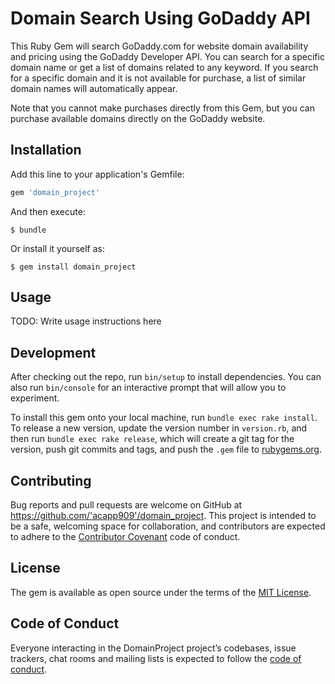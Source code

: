 # Domain Search Using GoDaddy API

This Ruby Gem will search GoDaddy.com for website domain availability and pricing using the GoDaddy Developer API.  You can search for a specific domain name or get a list of domains related to any keyword.  If you search for a specific domain and it is not available for purchase, a list of similar domain names will automatically appear.

Note that you cannot make purchases directly from this Gem, but you can purchase available domains directly on the GoDaddy website.

## Installation

Add this line to your application's Gemfile:

```ruby
gem 'domain_project'
```

And then execute:

    $ bundle

Or install it yourself as:

    $ gem install domain_project

## Usage

TODO: Write usage instructions here

## Development

After checking out the repo, run `bin/setup` to install dependencies. You can also run `bin/console` for an interactive prompt that will allow you to experiment.

To install this gem onto your local machine, run `bundle exec rake install`. To release a new version, update the version number in `version.rb`, and then run `bundle exec rake release`, which will create a git tag for the version, push git commits and tags, and push the `.gem` file to [rubygems.org](https://rubygems.org).

## Contributing

Bug reports and pull requests are welcome on GitHub at https://github.com/'acapp909'/domain_project. This project is intended to be a safe, welcoming space for collaboration, and contributors are expected to adhere to the [Contributor Covenant](http://contributor-covenant.org) code of conduct.

## License

The gem is available as open source under the terms of the [MIT License](https://opensource.org/licenses/MIT).

## Code of Conduct

Everyone interacting in the DomainProject project’s codebases, issue trackers, chat rooms and mailing lists is expected to follow the [code of conduct](https://github.com/'acapp909'/domain_project/blob/master/CODE_OF_CONDUCT.md).
